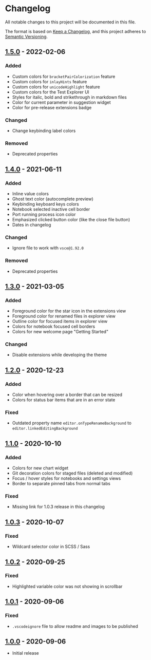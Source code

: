 # Changelog

All notable changes to this project will be documented in this file.

The format is based on [Keep a Changelog](https://keepachangelog.com/en/1.0.0/),
and this project adheres to [Semantic Versioning](https://semver.org/spec/v2.0.0.html).

## [1.5.0] - 2022-02-06

### Added

- Custom colors for `bracketPairColorization` feature
- Custom colors for `inlayHints` feature
- Custom colors for `unicodeHighlight` feature
- Custom colors for the Test Explorer UI
- Styles for italic, bold and strikethrough in markdown files
- Color for current parameter in suggestion widget
- Color for pre-release extensions badge

### Changed

- Change keybinding label colors

### Removed

- Deprecated properties

## [1.4.0] - 2021-06-11

### Added

- Inline value colors
- Ghost text color (autocomplete preview)
- Keybinding keyboard keys colors
- Notebook selected inactive cell border
- Port running process icon color
- Emphasized clicked button color (like the close file button)
- Dates in changelog

### Changed

- Ignore file to work with `vsce@1.92.0`

### Removed

- Deprecated properties

## [1.3.0] - 2021-03-05

### Added

- Foreground color for the star icon in the extensions view
- Foreground color for renamed files in explorer view
- Outline color for focused items in explorer view
- Colors for notebook focused cell borders
- Colors for new welcome page "Getting Started"

### Changed

- Disable extensions while developing the theme

## [1.2.0] - 2020-12-23

### Added

- Color when hovering over a border that can be resized
- Colors for status bar items that are in an error state

### Fixed

- Outdated property name `editor.onTypeRenameBackground` to `editor.linkedEditingBackground`

## [1.1.0] - 2020-10-10

### Added

- Colors for new chart widget
- Git decoration colors for staged files (deleted and modified)
- Focus / hover styles for notebooks and settings views
- Border to separate pinned tabs from normal tabs

### Fixed

- Missing link for 1.0.3 release in this changelog

## [1.0.3] - 2020-10-07

### Fixed

- Wildcard selector color in SCSS / Sass

## [1.0.2] - 2020-09-25

### Fixed

- Highlighted variable color was not showing in scrollbar

## [1.0.1] - 2020-09-06

### Fixed

- `.vscodeignore` file to allow readme and images to be published

## [1.0.0] - 2020-09-06

- Initial release

[1.5.0]: https://github.com/Pustur/rapture-vscode/compare/1.4.0...1.5.0
[1.4.0]: https://github.com/Pustur/rapture-vscode/compare/1.3.0...1.4.0
[1.3.0]: https://github.com/Pustur/rapture-vscode/compare/1.2.0...1.3.0
[1.2.0]: https://github.com/Pustur/rapture-vscode/compare/1.1.0...1.2.0
[1.1.0]: https://github.com/Pustur/rapture-vscode/compare/1.0.3...1.1.0
[1.0.3]: https://github.com/Pustur/rapture-vscode/compare/1.0.2...1.0.3
[1.0.2]: https://github.com/Pustur/rapture-vscode/compare/1.0.1...1.0.2
[1.0.1]: https://github.com/Pustur/rapture-vscode/compare/1.0.0...1.0.1
[1.0.0]: https://github.com/Pustur/rapture-vscode/releases/tag/1.0.0
